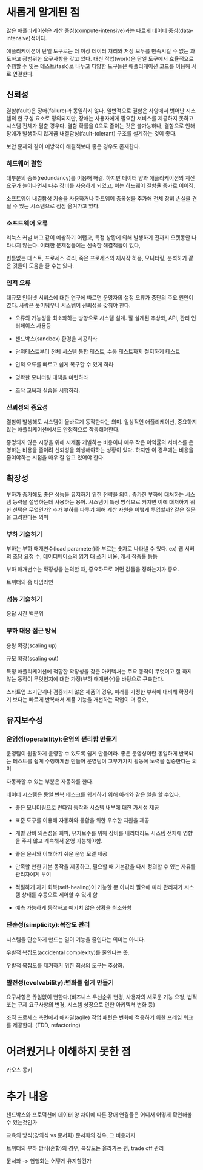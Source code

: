 # 새롭게 알게된 점

많은 애플리케이션은 계산 중심(compute-intensive)과는 다르게 데이터 중심(data-intensive)적이다.

애플리케이션이 단일 도구로는 더 이상 데이터 처리와 저장 모두를 만족시킬 수 없는 과도하고 광범위한 요구사항을 갖고 있다. 대신 작업(work)은 단일 도구에서 효율적으로 수행할 수 잇는 테스트(task)로 나누고 다양한 도구들은 애플리케이션 코드를 이용해 서로 연결한다.

## 신뢰성

결함(fault)은 장애(failure)과 동일하지 않다. 일반적으로 결함은 사양에서 벗어난 시스템의 한 구성 요소로 정의되지만, 장애는 사용자에게 필요한 서비스를 제공하지 못하고 시스템 전체가 멈춘 경우다. 결함 확률을 0으로 줄이는 것은 불가능하나, 결함으로 인해 장애가 발생하지 않게끔 내결함성(fault-tolerant) 구조를 설계하는 것이 좋다.

보안 문제와 같이 예방책이 해결책보다 좋은 경우도 존재한다.

### 하드웨어 결함

대부분의 중복(redundancy)를 이용해 해결. 하지만 데이터 양과 애플리케이션의 계산 요구가 늘어나면서 다수 장비를 사용하게 되었고, 이는 하드웨어 결함율 증가로 이어짐.

소프트웨어 내결함성 기술을 사용하거나 하드웨어 중복성을 추가해 전체 장비 손실을 견딜 수 있는 시스템으로 점점 옮겨가고 있다.

### 소프트웨어 오류

리눅스 커널 버그 같이 예쌍하기 어렵고, 특정 상황에 의해 발생하기 전까지 오랫동안 나타나지 않는다. 이러한 문제점들에는 신속한 해결책들이 없다,

빈틈없는 테스트, 프로세스 격리, 죽은 프로세스의 재시작 허용, 모니터링, 분석하기 같은 것들이 도움을 줄 수는 있다.

### 인적 오류

대규모 인터넷 서비스에 대한 연구에 따르면 운영자의 설정 오류가 중단의 주요 원인이였다. 사람은 못미둬우니 시스템이 신뢰성을 갖춰야 한다.

- 오류의 가능성을 최소화하는 방향으로 시스템 설계. 잘 설계된 추상화, API, 관리 인터페이스 사용등

- 샌드박스(sandbox) 환경을 제공하라

- 단위테스트부터 전체 시스템 통합 테스트, 수동 테스트까지 철저하게 테스트

- 인적 오류를 빠르고 쉽게 복구할 수 있게 하라

- 명확한 모니터링 대책을 마련하라

- 조작 교육과 실습을 시행하라.

### 신뢰성의 중요성

결함이 발생해도 시스템이 올바르게 동작한다는 의미. 일상적인 애플리케이션, 중요하지 않는 애플리케이션에서도 안정적으로 작동해야한다.

증명되지 않은 시장을 위해 시제품 개발하는 비용이나 매우 작은 이익률의 서비스를 운영하는 비용을 줄이려 신뢰성을 희생해야하는 상황이 있다. 하지만 이 경우에는 비용을 줄여야하는 시점을 매우 잘 알고 있어야 한다.

## 확장성

부하가 증가해도 좋은 성능을 유지하기 위한 전략을 의미. 증가한 부하에 대처하는 시스템 능력을 설명하는데 사용하는 용어. 시스템이 특정 방식으로 커지면 이에 대처하기 위한 선택은 무엇인가? 추가 부하를 다루기 위해 계산 자원을 어떻게 투입할까? 같은 질문을 고려한다는 의미

### 부하 기술하기

부하는 부하 매개변수(load parameter)라 부르는 숫자로 나타낼 수 있다. ex) 웹 서버의 초당 요청 수, 데이터베이스의 읽기 대 쓰기 비율, 캐시 적중률 등등

부하 매개변수는 확장성을 논의할 때, 중요하므로 어떤 값들을 정하는지가 중요.

트위터의 홈 타임라인

### 성능 기술하기

응답 시간 백분위

### 부하 대응 접근 방식

용량 확장(scaling up)

규모 확장(scaling out)

특정 애플리케이션에 적합한 확장성을 갖춘 아키텍처는 주요 동작이 무엇이고 잘 하지 않는 동작이 무엇인지에 대한 가정(부하 매개변수)을 바탕으로 구축한다.

스타트업 초기단계나 검증되지 않은 제품의 경우, 미래를 가정한 부하에 대비해 확장하기 보다는 빠르게 반복해서 제품 기능을 개선하는 작업이 더 중요,

## 유지보수성

### 운영성(operability):운영의 편리함 만들기

운영팀이 원활하게 운영할 수 있도록 쉽게 만들어라. 좋은 운영성이란 동일하게 반복되는 테스트를 쉽게 수행하게끔 만들어 운영팀이 고부가가치 활동에 노력을 집중한다는 의미

자동화할 수 있는 부분은 자동화를 한다.

데이터 시스템은 동일 반복 테스크를 쉽게하기 위해 아래와 같은 일을 할 수있다.

- 좋은 모니터링으로 런타임 동작과 시스템 내부에 대한 가시성 제공

- 표준 도구를 이용해 자동화와 통합을 위한 우수한 지원을 제공

- 개별 장비 의존성을 회피, 유지보수를 위해 장비를 내리더라도 시스템 전체에 영향을 주지 않고 계속해서 운영 가능해야함.

- 좋은 문서와 이해하기 쉬운 운영 모델 제공

- 만족할 만한 기본 동작을 제공하고, 필요할 때 기본값을 다시 정의할 수 있는 자유를 관리자에게 부여

- 적절하게 자기 회복(self-healing)이 가능할 뿐 아니라 필요에 따라 관리자가 시스템 상태를 수동으로 제어할 수 있게 함

- 예측 가능하게 동작하고 예기치 않은 상황을 최소화함

### 단순성(simplicity):복잡도 관리

시스템을 단순하게 만드는 일이 기능을 줄인다는 의미는 아니다.

우발적 복잡도(accidental complexity)를 줄인다는 뜻.

우발적 복잡도를 제거하기 위한 최상의 도구는 추상화.

### 발전성(evolvability):변화를 쉽게 만들기

요구사항은 끊임없이 변한다.(비즈니스 우선순위 변경, 사용자의 새로운 기능 요청, 법적 또는 규제 요구사항의 변경, 시스템 성장으로 인한 아키텍쳐 변화 등)

조직 프로세스 측면에서 애자일(agile) 작업 패턴은 변화에 적응하기 위한 프레임 워크를 제공한다. (TDD, refactoring)

# 어려웠거나 이해하지 못한 점

카오스 몽키

# 추가 내용

샌드박스와 프로덕션에 데이터 양 차이에 따른 장애 연결들은 어디서 어떻게 확인해볼 수 있는것인가

교육의 방식(강의식 vs 문서화) 문서화의 경우, 그 비용까지

트위터의 부하 방식(혼합)의 경우, 복잡도는 올라가는 편, trade off 관리

문서화 -> 현행화는 어떻게 유지할건가
